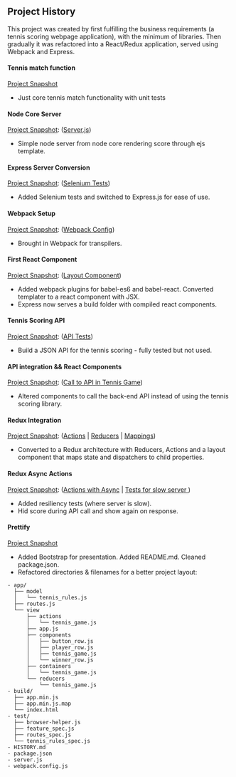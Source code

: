 
## Project History

This project was created by first fulfilling the business requirements (a tennis scoring webpage application), with the minimum of libraries.
Then gradually it was refactored into a React/Redux application, served using Webpack and Express.

#### Tennis match function
[Project Snapshot ](https://github.com/unalterable/tennis_react_app/tree/62c2699a963169f78e9c52e7f154d06e2befbc90)
* Just core tennis match functionality with unit tests

#### Node Core Server
[Project Snapshot](https://github.com/unalterable/tennis_react_app/tree/819abe0ba93552faf098cb5a50a2015460957f55):
([Server.js](https://github.com/unalterable/tennis_react_app/blob/819abe0ba93552faf098cb5a50a2015460957f55/app/server.js))
* Simple node server from node core rendering score through ejs template.

#### Express Server Conversion
[Project Snapshot](https://github.com/unalterable/tennis_react_app/tree/4ca715eded52bfaa90947dd30386af15623c9e8a):
([Selenium Tests](https://github.com/unalterable/tennis_react_app/blob/4ca715eded52bfaa90947dd30386af15623c9e8a/test/feature_spec.js))
* Added Selenium tests and switched to Express.js for ease of use.

#### Webpack Setup
[Project Snapshot](https://github.com/unalterable/tennis_react_app/tree/59b1e80ee961094703773b2f87a42dea44d236de):
([Webpack Config](https://github.com/unalterable/tennis_react_app/blob/59b1e80ee961094703773b2f87a42dea44d236de/webpack.config.js))
* Brought in Webpack for transpilers.

#### First React Component
[Project Snapshot](https://github.com/unalterable/tennis_react_app/tree/1b8e10b3b2662193dc66309b6854e0d0016a7607):
([Layout Component](https://github.com/unalterable/tennis_react_app/blob/1b8e10b3b2662193dc66309b6854e0d0016a7607/app/view/layout.js))
* Added webpack plugins for babel-es6 and babel-react. Converted templater to a react component with JSX.
* Express now serves a build folder with compiled react components.

#### Tennis Scoring API
[Project Snapshot](https://github.com/unalterable/tennis_react_app/tree/03aa52b77314b0669109d07ec64c4e6fe681da14):
([API Tests](https://github.com/unalterable/tennis_react_app/blob/03aa52b77314b0669109d07ec64c4e6fe681da14/test/api_spec.js))
* Build a JSON API for the tennis scoring - fully tested but not used.

#### API integration && React Components
[Project Snapshot](https://github.com/unalterable/tennis_react_app/tree/a6807bf807585ba316e555e96623769bf200a4b6):
([Call to API in Tennis Game](https://github.com/unalterable/tennis_react_app/blob/a6807bf807585ba316e555e96623769bf200a4b6/app/view/tennis_game_view.js))
* Altered components to call the back-end API instead of using the tennis scoring library.

#### Redux Integration
[Project Snapshot](https://github.com/unalterable/tennis_react_app/tree/a6807bf807585ba316e555e96623769bf200a4b6):  ([Actions](https://github.com/unalterable/tennis_react_app/blob/6c90fd281edbcc8cba8d9819ea07ac64c8182777/app/view/actions/tennis_game.js) |
[Reducers](https://github.com/unalterable/tennis_react_app/blob/6c90fd281edbcc8cba8d9819ea07ac64c8182777/app/view/reducers/tennis_game.js) | [Mappings](https://github.com/unalterable/tennis_react_app/blob/6c90fd281edbcc8cba8d9819ea07ac64c8182777/app/view/components/layout.js))
* Converted to a Redux architecture with Reducers, Actions and a layout component that maps state and dispatchers to child properties.

#### Redux Async Actions
[Project Snapshot](https://github.com/unalterable/tennis_react_app/tree/14017a543c96834336a983db3e94fd20126c0f09):
([Actions with Async](https://github.com/unalterable/tennis_react_app/blob/14017a543c96834336a983db3e94fd20126c0f09/app/view/actions/tennis_game.js) |
[Tests for slow server ](https://github.com/unalterable/tennis_react_app/blob/14017a543c96834336a983db3e94fd20126c0f09/test/feature_spec.js))
* Added resiliency tests (where server is slow).
* Hid score during API call and show again on response.


#### Prettify
[Project Snapshot](https://github.com/unalterable/tennis_react_app/tree/e3bd4de6125789d33c9a7b2d1fdd335b2d5d4440)
* Added Bootstrap for presentation. Added README.md. Cleaned package.json.
* Refactored directories & filenames for a better project layout:

```
- app/
  ├── model
  │   └── tennis_rules.js
  ├── routes.js
  └── view
      ├── actions
      │   └── tennis_game.js
      ├── app.js
      ├── components
      │   ├── button_row.js
      │   ├── player_row.js
      │   ├── tennis_game.js
      │   └── winner_row.js
      ├── containers
      │   └── tennis_game.js
      └── reducers
          └── tennis_game.js      
- build/
  ├── app.min.js
  ├── app.min.js.map
  └── index.html
- test/
  ├── browser-helper.js
  ├── feature_spec.js
  ├── routes_spec.js
  └── tennis_rules_spec.js
- HISTORY.md  
- package.json  
- server.js  
- webpack.config.js
```
